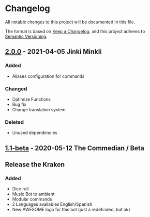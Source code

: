 # Changelog

All notable changes to this project will be documented in this file.

The format is based on [Keep a Changelog](https://keepachangelog.com/en/1.0.0/),
and this project adheres to [Semantic Versioning](https://semver.org/spec/v2.0.0.html).

## [2.0.0] - 2021-04-05 Jinki Minkli

### Added

- Aliases configuration for commands

### Changed

- Optimize Functions
- Bug fix
- Change translation system

### Deleted

- Unused dependencies

## [1.1-beta] - 2020-05-12 The Commedian / Beta

## Release the Kraken

### Added

- Dice roll
- Music Bot to ambient
- Modular commands
- 2 Languages availables English/Spanish
- New AWESOME logo for this bot (just a redefinded, but ok)


[2.0.0]: https://github.com/juananmuxed/muxbot-rpg/releases/tag/v2.0.0
[1.1-beta]: https://github.com/juananmuxed/muxbot-rpg/releases/tag/v1.1-beta

